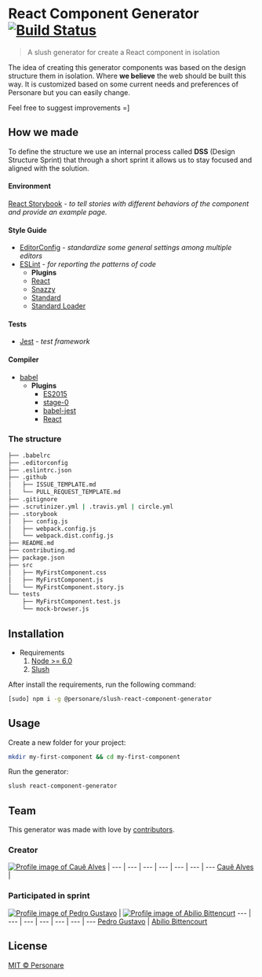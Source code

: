 # React Component Generator [![Build Status](https://travis-ci.org/Personare/react-component-generator.svg?branch=master)](https://travis-ci.org/Personare/react-component-generator)

> A slush generator for create a React component in isolation

The idea of creating this generator components was based on the design structure them in isolation. Where **we believe** the web should be built this way. It is customized based on some current needs and preferences of Personare but you can easily change. 

Feel free to suggest improvements =]

## How we made

To define the structure we use an internal process called **DSS** (Design Structure Sprint) that through a short sprint it allows us to stay focused and aligned with the solution. 

#### Environment

[React Storybook](https://github.com/kadirahq/react-storybook) - *to tell stories with different behaviors of the component and provide an example page.*

#### Style Guide

- [EditorConfig](http://editorconfig.org/) - *standardize some general settings among multiple editors*
- [ESLint](http://eslint.org/) - *for reporting the patterns of code*
  - **Plugins**
  - [React](https://github.com/yannickcr/eslint-plugin-react)
  - [Snazzy](https://github.com/feross/snazzy)
  - [Standard](https://github.com/feross/standard)
  - [Standard Loader](https://github.com/timoxley/standard-loader)

#### Tests
- [Jest](https://facebook.github.io/jest/) - *test framework*
  
#### Compiler

- [babel](https://babeljs.io/)
  - **Plugins**
    - [ES2015](https://www.npmjs.com/package/babel-preset-es2015)
    - [stage-0](https://www.npmjs.com/package/babel-preset-stage-0)
    - [babel-jest](https://www.npmjs.com/package/babel-jest)
    - [React](https://www.npmjs.com/package/babel-preset-react)

### The structure

```bash
├── .babelrc
├── .editorconfig
├── .eslintrc.json
├── .github
│   ├── ISSUE_TEMPLATE.md
│   └── PULL_REQUEST_TEMPLATE.md
├── .gitignore
├── .scrutinizer.yml | .travis.yml | circle.yml
├── .storybook
│   ├── config.js
│   ├── webpack.config.js
│   └── webpack.dist.config.js
├── README.md
├── contributing.md
├── package.json
├── src
│   ├── MyFirstComponent.css
│   ├── MyFirstComponent.js
│   └── MyFirstComponent.story.js
└── tests
    ├── MyFirstComponent.test.js
    └── mock-browser.js
```

## Installation

- Requirements
  1. [Node >= 6.0](https://nodejs.org/en/)
  2. [Slush](http://slushjs.github.io/#/)

After install the requirements, run the following command:

```bash
[sudo] npm i -g @personare/slush-react-component-generator
```

## Usage

Create a new folder for your project:
```bash
mkdir my-first-component && cd my-first-component
```

Run the generator:
```bash
slush react-component-generator
```

## Team

This generator was made with love by [contributors](https://github.com/Personare/react-component-generator/graphs/contributors).

### Creator

[![Profile image of Cauê Alves](https://s.gravatar.com/avatar/00ef47231ad53e5a68e4524bfdb0ecf2?s=70)](https://twitter.com/ceasbz) |
--- | --- | --- | --- | --- | --- | ---
[Cauê Alves](https://twitter.com/ceasbz) |

### Participated in sprint

[![Profile image of Pedro Gustavo](https://s.gravatar.com/avatar/dae75a24d5c3a99827277cdc42390722?s=70)](https://github.com/pedrogustavo) | [![Profile image of Abilio Bittencurt](https://s.gravatar.com/avatar/9406e384856a497e7239669a2d90046f?s=70)](https://github.com/antigui22)
--- | --- | --- | --- | --- | --- | ---
[Pedro Gustavo](https://github.com/pedrogustavo) | [Abilio Bittencourt](https://github.com/antigui22)

## License

[MIT © Personare](./LICENSE)
